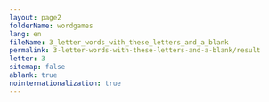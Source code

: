 ```yaml
---
layout: page2
folderName: wordgames
lang: en
fileName: 3_letter_words_with_these_letters_and_a_blank
permalink: 3-letter-words-with-these-letters-and-a-blank/result
letter: 3
sitemap: false
ablank: true
nointernationalization: true
---
```

